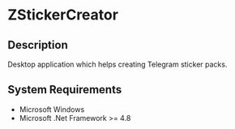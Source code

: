 # ZStickerCreator

## Description

Desktop application which helps creating Telegram sticker packs.

## System Requirements

- Microsoft Windows
- Microsoft .Net Framework >= 4.8
